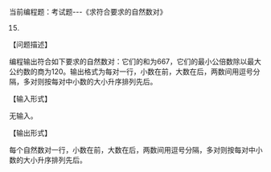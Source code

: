 当前编程题：考试题---《求符合要求的自然数对》



15. 


【问题描述】

编程输出符合如下要求的自然数对：它们的和为667，它们的最小公倍数除以最大公约数的商为120。输出格式为每对一行，小数在前，大数在后，两数间用逗号分隔，多对则按每对中小数的大小升序排列先后。

【输入形式】

无输入。



【输出形式】



每个自然数对一行，小数在前，大数在后，两数间用逗号分隔，多对则按每对中小数的大小升序排列先后。

